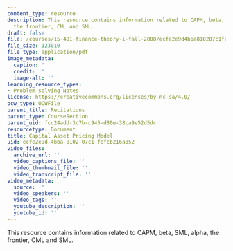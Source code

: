 ```yaml
---
content_type: resource
description: This resource contains information related to CAPM, beta, SML, alpha,
  the frontier, CML and SML.
draft: false
file: /courses/15-401-finance-theory-i-fall-2008/ecfe2e9d4bba810207c1fefcb216a852_MIT15_401F08_rec07.pdf
file_size: 123010
file_type: application/pdf
image_metadata:
  caption: ''
  credit: ''
  image-alt: ''
learning_resource_types:
- Problem-solving Notes
license: https://creativecommons.org/licenses/by-nc-sa/4.0/
ocw_type: OCWFile
parent_title: Recitations
parent_type: CourseSection
parent_uid: fcc24add-3c7b-c945-d80e-38ca9e52d5dc
resourcetype: Document
title: Capital Asset Pricing Model
uid: ecfe2e9d-4bba-8102-07c1-fefcb216a852
video_files:
  archive_url: ''
  video_captions_file: ''
  video_thumbnail_file: ''
  video_transcript_file: ''
video_metadata:
  source: ''
  video_speakers: ''
  video_tags: ''
  youtube_description: ''
  youtube_id: ''
---
```

This resource contains information related to CAPM, beta, SML, alpha, the frontier, CML and SML.